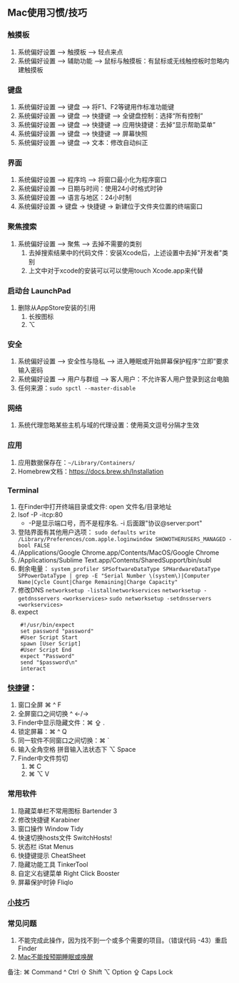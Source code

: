 ## Mac使用习惯/技巧
###  触摸板
1. 系统偏好设置 —> 触摸板 —> 轻点来点
2. 系统偏好设置 —> 辅助功能 —> 鼠标与触摸板：有鼠标或无线触控板时忽略内建触摸板
    
### 键盘
1. 系统偏好设置 —> 键盘 —> 将F1、F2等键用作标准功能键
2. 系统偏好设置 —> 键盘 —> 快捷键 —> 全键盘控制：选择“所有控制”
3. 系统偏好设置 —> 键盘 —> 快捷键 —> 应用快捷键：去掉“显示帮助菜单”
4. 系统偏好设置 —> 键盘 —> 快捷键 —> 屏幕快照
5. 系统偏好设置 —> 键盘 —> 文本：修改自动纠正
    
### 界面
1. 系统偏好设置 —> 程序坞 —> 将窗口最小化为程序窗口
2. 系统偏好设置 —> 日期与时间：使用24小时格式时钟
3. 系统偏好设置 —> 语言与地区：24小时制
4. 系统偏好设置 -> 键盘 -> 快捷键 -> 新建位于文件夹位置的终端窗口
    
### 聚焦搜索
1. 系统偏好设置 —> 聚焦 —> 去掉不需要的类别
    1. 去掉搜索结果中的代码文件：安装Xcode后，上述设置中去掉"开发者"类别
    2. 上文中对于xcode的安装可以可以使用touch Xcode.app来代替
      
### 启动台 LaunchPad
1. 删除从AppStore安装的引用
    1. 长按图标
    2. ⌥
### 安全
1. 系统偏好设置 —> 安全性与隐私 —> 进入睡眠或开始屏幕保护程序“立即”要求输入密码
2. 系统偏好设置 —> 用户与群组 —> 客人用户：不允许客人用户登录到这台电脑
3. 任何来源：```sudo spctl --master-disable```
    
### 网络
1. 系统代理忽略某些主机与域的代理设置：使用英文逗号分隔才生效
    
### 应用
1. 应用数据保存在：`~/Library/Containers/`
2. Homebrew文档：https://docs.brew.sh/Installation
    
### Terminal
1. 在Finder中打开终端目录或文件: open 文件名/目录地址
2. lsof -P -itcp:80
    * -P是显示端口号，而不是程序名. -i 后面跟"协议@server:port"
3. 登陆界面有其他用户选项：
    `sudo defaults write /Library/Preferences/com.apple.loginwindow SHOWOTHERUSERS_MANAGED -bool FALSE`
4. /Applications/Google Chrome.app/Contents/MacOS/Google Chrome
5. /Applications/Sublime Text.app/Contents/SharedSupport/bin/subl
6. 剩余电量：
    `system_profiler SPSoftwareDataType SPHardwareDataType SPPowerDataType | grep -E "Serial Number \(system\)|Computer Name|Cycle Count|Charge Remaining|Charge Capacity"`
7. 修改DNS
    `networksetup -listallnetworkservices`
    `networksetup -getdnsservers <workservices>`
    `sudo networksetup -setdnsservers <workservices>`
8. expect
```
    #!/usr/bin/expect
    set password "password" 
    #User Script Start
    spawn [User Script]
    #User Script End
    expect "Password"
    send "$password\n"
    interact
```
        
### [快捷键](../imgs/mac_skills_accelerator_key.png)：
1. 窗口全屏 ⌘ ^ F
2. 全屏窗口之间切换 ^ ←/→
3. Finder中显示隐藏文件：⌘ ⇪ .
4. 锁定屏幕：⌘ ^ Q
5. 同一软件不同窗口之间切换：⌘ `
6. 输入全角空格 拼音输入法状态下 ⌥ Space
7. Finder中文件剪切
    1. ⌘ C
    2. ⌘ ⌥ V
    
### 常用软件
1. 隐藏菜单栏不常用图标 Bartender 3
2. 修改快捷键 Karabiner
3. 窗口操作 Window Tidy
4. 快速切换hosts文件 SwitchHosts!
5. 状态栏 iStat Menus
6. 快捷键提示 CheatSheet
7. 隐藏功能工具 TinkerTool
8. 自定义右键菜单 Right Click Booster
9. 屏幕保护时钟 Fliqlo
    
### [小技巧](macos_skills_other.md)

### 常见问题
1. 不能完成此操作，因为找不到一个或多个需要的项目。（错误代码 -43）重启Finder
2. [Mac不能按预期睡眠或唤醒](https://support.apple.com/zh-cn/HT204760)

备注: 
     ⌘ Command
     ^ Ctrl
     ⇧ Shift
     ⌥ Option
     ⇪ Caps Lock
    